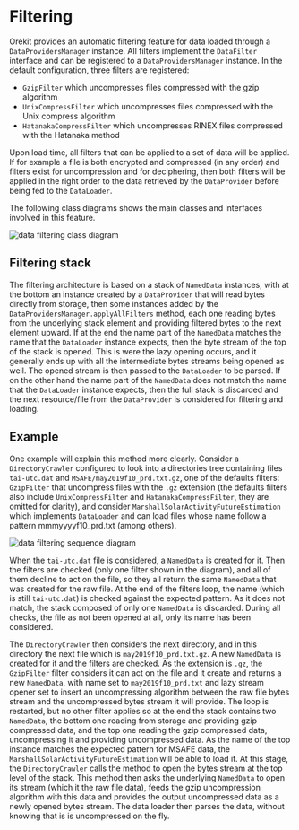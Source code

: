 <!--- Copyright 2002-2021 CS GROUP
  Licensed under the Apache License, Version 2.0 (the "License");
  you may not use this file except in compliance with the License.
  You may obtain a copy of the License at

    http://www.apache.org/licenses/LICENSE-2.0

  Unless required by applicable law or agreed to in writing, software
  distributed under the License is distributed on an "AS IS" BASIS,
  WITHOUT WARRANTIES OR CONDITIONS OF ANY KIND, either express or implied.
  See the License for the specific language governing permissions and
  limitations under the License.
-->

# Filtering

Orekit provides an automatic filtering feature for data loaded through a
`DataProvidersManager` instance. All filters implement the `DataFilter`
interface and can be registered to a `DataProvidersManager`
instance. In the default configuration, three filters are registered:

  - `GzipFilter` which uncompresses files compressed with the gzip algorithm
  - `UnixCompressFilter` which uncompresses files compressed with the Unix compress algorithm
  - `HatanakaCompressFilter` which uncompresses RINEX files compressed with the Hatanaka method

Upon load time, all filters that can be applied to a set of data will
be applied. If for example a file is both encrypted and compressed
(in any order) and filters exist for uncompression and for deciphering,
then both filters wiil be applied in the right order to the data retrieved
by the `DataProvider` before being fed to the `DataLoader`.

The following class diagrams shows the main classes and interfaces involved
in this feature.

![data filtering class diagram](../images/design/data-filtering-class-diagram.png)

## Filtering stack

The filtering architecture is based on a stack of `NamedData` instances, with at the bottom
an instance created by a `DataProvider` that will read bytes directly from storage, then some
instances added  by the `DataProvidersManager.applyAllFilters` method, each one reading
bytes from the underlying stack element and providing filtered bytes to the next element
upward. If at the end the name part of the `NamedData` matches the name that the
`DataLoader` instance expects, then the byte stream of the top of the stack is opened. This is
were the lazy opening occurs, and it generally ends up with all the intermediate bytes streams
being opened as well. The opened stream is then passed to the `DataLoader` to be parsed. If
on the other hand the name part of the `NamedData` does not match the name that the
`DataLoader` instance expects, then the full stack is discarded and the next resource/file
from the `DataProvider` is considered for filtering and loading.

## Example

One example will explain this method more clearly. Consider a `DirectoryCrawler`
configured to look into a directories tree containing files `tai-utc.dat` and
`MSAFE/may2019f10_prd.txt.gz`, one of the defaults filters: `GzipFilter` that uncompress files
with the `.gz` extension (the defaults filters also include `UnixCompressFilter` and
`HatanakaCompressFilter`, they are omitted for clarity), and consider
`MarshallSolarActivityFutureEstimation` which implements `DataLoader` and can
load files whose name follow a pattern mmmyyyyf10_prd.txt (among others).

![data filtering sequence diagram](../images/design/data-filtering-sequence-diagram.png)

When the `tai-utc.dat` file is considered, a `NamedData` is created for it. Then the
filters are checked (only one filter shown in the diagram), and all of them decline to act
on the file, so they all return the same `NamedData` that was created for the raw file.
At the end of the filters loop, the name (which is still `tai-utc.dat`) is checked against the
expected pattern. As it does not match, the stack composed of only one `NamedData` is discarded.
During all checks, the file as not been opened at all, only its name has been considered.

The `DirectoryCrawler` then considers the next directory, and in this directory the next
file which is `may2019f10_prd.txt.gz`. A new `NamedData` is created for it and the filters are
checked. As the extension is `.gz`, the `GzipFilter` filter considers it can act on the file
and it create and returns a new `NamedData`, with name set to `may2019f10_prd.txt` and lazy
stream opener set to insert an uncompressing algorithm between the raw file bytes
stream and the uncompressed bytes stream it will provide. The loop is restarted, but no other
filter applies so at the end the stack contains two `NamedData`, the bottom one reading from
storage and providing gzip compressed data, and the top one reading the gzip compressed data,
uncompressing it and providing uncompressed data. As the name of the top instance matches the
expected pattern for MSAFE data, the `MarshallSolarActivityFutureEstimation` will be able to
load it. At this stage, the `DirectoryCrawler` calls the method to open the bytes stream at the
top level of the stack. This method then asks the underlying `NamedData` to open its stream
(which it the raw file data), feeds the gzip uncompression algorithm with this data and provides
the output uncompressed data as a newly opened bytes stream. The data loader then parses the data,
without knowing that is is uncompressed on the fly.

